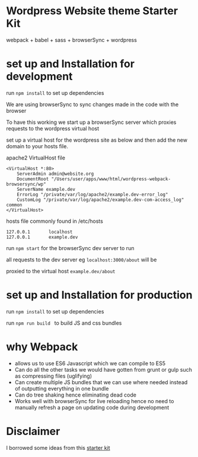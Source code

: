 # Wordpress Website theme Starter Kit

webpack + babel + sass + browserSync  + wordpress

# set up and Installation for development

run  ```npm install``` to set up dependencies

We are using browserSync to sync changes made in the code with the browser

To have this working we start up a browserSync server which proxies requests to the wordpress virtual host

set up a virtual host for the wordpress site as below and then add the new domain to your hosts file.

apache2 VirtualHost file
```
<VirtualHost *:80>
    ServerAdmin admin@website.org
    DocumentRoot "/Users/user/apps/www/html/wordpress-webpack-browsersync/wp"
    ServerName example.dev
    ErrorLog "/private/var/log/apache2/example.dev-error_log"
    CustomLog "/private/var/log/apache2/example.dev-com-access_log" common
</VirtualHost>

```
hosts file commonly found in /etc/hosts
```
127.0.0.1       localhost
127.0.0.1       example.dev
```

run ``` npm start ``` for the browserSync dev server to run

all requests to the dev server eg ```localhost:3000/about``` will be

proxied to the virtual host ```example.dev/about```

# set up and Installation for production

run  ```npm install``` to set up dependencies

run ```npm run build ``` to build JS and css bundles

# why Webpack

- allows us to use ES6 Javascript which we can compile to ES5
- Can do all the other tasks we would have gotten from grunt or gulp such as compressing files (uglifying)
- Can create multiple JS bundles that we can use where needed instead of outputting everything in one bundle
- Can do tree shaking hence eliminating dead code
- Works well with browserSync for live reloading hence no need to manually refresh a page on updating code during development

# Disclaimer

 I borrowed some ideas from this [starter kit](https://github.com/bionikspoon/webpack-hmr-wordpress)
